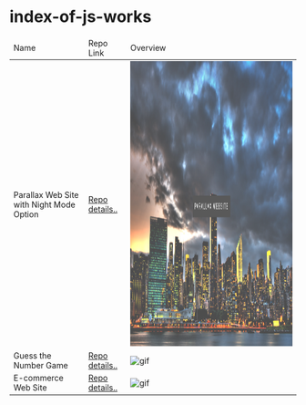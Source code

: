 # index-of-js-works
<!DOCTYPE html>
<html lang="en">
<head>
    <meta charset="UTF-8">
    <meta name="viewport" content="width=device-width, initial-scale=1.0">
</head>
<body>
    <table>
        <thead>
            <tr>
                <td>Name</td>
                <td>Repo Link</td>
                <td>Overview</td>
            </tr>
        </thead>
        <tbody>
            <tr>
                <td>Parallax Web Site with Night Mode Option</td>
                <td><a href="">Repo details..</a></td>
                <td><img src="https://github.com/ibrahimkanber/Parallax-Website/blob/master/Project_003_.png?raw=true" alt="gif"  style="height:500px"></td>
            </tr>
            <tr>
                <td>Guess the Number Game</td>
                <td><a href="">Repo details..</a></td>
                <td><img src="https://user-images.githubusercontent.com/65809527/101239989-70f1ab00-36ec-11eb-9a80-91ff05720b20.gif" alt="gif"  style="height:500px"></td>
            </tr>
            <tr>
                <td>E-commerce Web Site</td>
                <td><a href="">Repo details..</a></td>
                <td><img src="https://user-images.githubusercontent.com/65809527/101328683-9c9d9e00-3870-11eb-9e2f-0d1e5cae8438.gif" alt="gif"  style="height:500px"></td>
            </tr>
        </tbody>
    </table>
</body>
</html>
